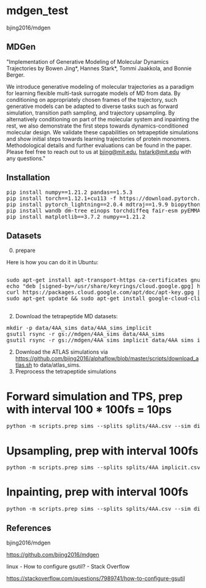 # mdgen_test
bjing2016/mdgen

## MDGen

"Implementation of Generative Modeling of Molecular Dynamics Trajectories by Bowen Jing*, Hannes Stark*, Tommi Jaakkola, and Bonnie Berger.

We introduce generative modeling of molecular trajectories as a paradigm for learning flexible multi-task surrogate models of MD from data. By conditioning on appropriately chosen frames of the trajectory, such generative models can be adapted to diverse tasks such as forward simulation, transition path sampling, and trajectory upsampling. By alternatively conditioning on part of the molecular system and inpainting the rest, we also demonstrate the first steps towards dynamics-conditioned molecular design. We validate these capabilities on tetrapeptide simulations and show initial steps towards learning trajectories of protein monomers. Methodological details and further evaluations can be found in the paper. Please feel free to reach out to us at bjing@mit.edu, hstark@mit.edu with any questions."

## Installation
<pre>
pip install numpy==1.21.2 pandas==1.5.3
pip install torch==1.12.1+cu113 -f https://download.pytorch.org/whl/torch_stable.html
pip install pytorch_lightning==2.0.4 mdtraj==1.9.9 biopython==1.79
pip install wandb dm-tree einops torchdiffeq fair-esm pyEMMA
pip install matplotlib==3.7.2 numpy==1.21.2
</pre>

## Datasets

0. prepare

  Here is how you can do it in Ubuntu:
 <pre>

sudo apt-get install apt-transport-https ca-certificates gnupg
echo "deb [signed-by=/usr/share/keyrings/cloud.google.gpg] https://packages.cloud.google.com/apt cloud-sdk main" | sudo tee -a /etc/apt/sources.list.d/google-cloud-sdk.list
curl https://packages.cloud.google.com/apt/doc/apt-key.gpg | sudo apt-key --keyring /usr/share/keyrings/cloud.google.gpg add - 
sudo apt-get update && sudo apt-get install google-cloud-cli
 </pre>

2. Download the tetrapeptide MD datasets:
<pre>
mkdir -p data/4AA_sims data/4AA_sims_implicit
gsutil rsync -r gs://mdgen/4AA_sims data/4AA_sims
gsutil rsync -r gs://mdgen/4AA_sims_implicit data/4AA_sims_implicit
</pre>
2. Download the ATLAS simulations via
 https://github.com/bjing2016/alphaflow/blob/master/scripts/download_atlas.sh to data/atlas_sims.
3. Preprocess the tetrapeptide simulations
# Forward simulation and TPS, prep with interval 100 * 100fs = 10ps
<pre>
python -m scripts.prep_sims --splits splits/4AA.csv --sim_dir data/4AA_sims --outdir data/4AA_data --num_workers [N] --suffix _i100 --stride 100
</pre>
# Upsampling, prep with interval 100fs
<pre>
python -m scripts.prep_sims --splits splits/4AA_implicit.csv --sim_dir data/4AA_sims_implicit --outdir data/4AA_data_implicit --num_workers [N]
</pre>
# Inpainting, prep with interval 100fs 
<pre>
python -m scripts.prep_sims --splits splits/4AA.csv --sim_dir data/4AA_sims --outdir data/4AA_data --num_workers [N]
</pre>

## References

bjing2016/mdgen

https://github.com/bjing2016/mdgen

linux - How to configure gsutil? - Stack Overflow

https://stackoverflow.com/questions/7989741/how-to-configure-gsutil

